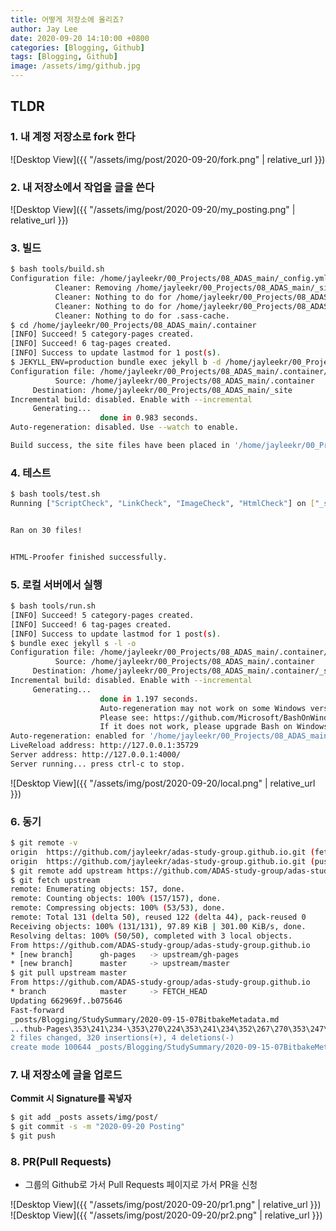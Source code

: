 ```yaml
---
title: 어떻게 저장소에 올리죠?
author: Jay Lee
date: 2020-09-20 14:10:00 +0800
categories: [Blogging, Github]
tags: [Blogging, Github]
image: /assets/img/github.jpg
---
```


## TLDR
### 1. 내 계정 저장소로 fork 한다

![Desktop View]({{ "/assets/img/post/2020-09-20/fork.png" | relative_url }})

### 2. 내 저장소에서 작업을 글을 쓴다

![Desktop View]({{ "/assets/img/post/2020-09-20/my_posting.png" | relative_url }})

### 3. 빌드

``` sh
$ bash tools/build.sh
Configuration file: /home/jayleekr/00_Projects/08_ADAS_main/_config.yml
          Cleaner: Removing /home/jayleekr/00_Projects/08_ADAS_main/_site...
          Cleaner: Nothing to do for /home/jayleekr/00_Projects/08_ADAS_main/.jekyll-metadata.
          Cleaner: Nothing to do for /home/jayleekr/00_Projects/08_ADAS_main/.jekyll-cache.
          Cleaner: Nothing to do for .sass-cache.
$ cd /home/jayleekr/00_Projects/08_ADAS_main/.container
[INFO] Succeed! 5 category-pages created.
[INFO] Succeed! 6 tag-pages created.
[INFO] Success to update lastmod for 1 post(s).
$ JEKYLL_ENV=production bundle exec jekyll b -d /home/jayleekr/00_Projects/08_ADAS_main/_site
Configuration file: /home/jayleekr/00_Projects/08_ADAS_main/.container/_config.yml
          Source: /home/jayleekr/00_Projects/08_ADAS_main/.container
     Destination: /home/jayleekr/00_Projects/08_ADAS_main/_site
Incremental build: disabled. Enable with --incremental
     Generating... 
                    done in 0.983 seconds.
Auto-regeneration: disabled. Use --watch to enable.

Build success, the site files have been placed in '/home/jayleekr/00_Projects/08_ADAS_main/_site'.
```

### 4. 테스트

``` sh
$ bash tools/test.sh
Running ["ScriptCheck", "LinkCheck", "ImageCheck", "HtmlCheck"] on ["_site"] on *.html... 


Ran on 30 files!


HTML-Proofer finished successfully.
```
     
### 5. 로컬 서버에서 실행

``` sh
$ bash tools/run.sh
[INFO] Succeed! 5 category-pages created.
[INFO] Succeed! 6 tag-pages created.
[INFO] Success to update lastmod for 1 post(s).
$ bundle exec jekyll s -l -o
Configuration file: /home/jayleekr/00_Projects/08_ADAS_main/.container/_config.yml
          Source: /home/jayleekr/00_Projects/08_ADAS_main/.container
     Destination: /home/jayleekr/00_Projects/08_ADAS_main/.container/_site
Incremental build: disabled. Enable with --incremental
     Generating... 
                    done in 1.197 seconds.
                    Auto-regeneration may not work on some Windows versions.
                    Please see: https://github.com/Microsoft/BashOnWindows/issues/216
                    If it does not work, please upgrade Bash on Windows or run Jekyll with --no-watch.
Auto-regeneration: enabled for '/home/jayleekr/00_Projects/08_ADAS_main/.container'
LiveReload address: http://127.0.0.1:35729
Server address: http://127.0.0.1:4000/
Server running... press ctrl-c to stop.
```

![Desktop View]({{ "/assets/img/post/2020-09-20/local.png" | relative_url }})

### 6. 동기

``` sh
$ git remote -v
origin  https://github.com/jayleekr/adas-study-group.github.io.git (fetch)
origin  https://github.com/jayleekr/adas-study-group.github.io.git (push)
$ git remote add upstream https://github.com/ADAS-study-group/adas-study-group.github.io.git
$ git fetch upstream
remote: Enumerating objects: 157, done.
remote: Counting objects: 100% (157/157), done.
remote: Compressing objects: 100% (53/53), done.
remote: Total 131 (delta 50), reused 122 (delta 44), pack-reused 0
Receiving objects: 100% (131/131), 97.89 KiB | 301.00 KiB/s, done.
Resolving deltas: 100% (50/50), completed with 3 local objects.
From https://github.com/ADAS-study-group/adas-study-group.github.io
* [new branch]      gh-pages   -> upstream/gh-pages
* [new branch]      master     -> upstream/master
$ git pull upstream master 
From https://github.com/ADAS-study-group/adas-study-group.github.io
* branch            master     -> FETCH_HEAD
Updating 662969f..b075646
Fast-forward
_posts/Blogging/StudySummary/2020-09-15-07BitbakeMetadata.md                                           | 315 +++++++++++++++++++++++++++++++++++++++++++++++++++
...thub-Pages\353\241\234-\353\270\224\353\241\234\352\267\270\353\247\214\353\223\244\352\270\260.md" |   9 +-
2 files changed, 320 insertions(+), 4 deletions(-)
create mode 100644 _posts/Blogging/StudySummary/2020-09-15-07BitbakeMetadata.md
```

### 7. 내 저장소에 글을 업로드

**Commit 시 Signature를 꼭넣자**

``` sh
$ git add _posts assets/img/post/
$ git commit -s -m "2020-09-20 Posting"
$ git push
```

### 8. PR(Pull Requests)

- 그룹의 Github로 가서 Pull Requests 페이지로 가서 PR을 신청

![Desktop View]({{ "/assets/img/post/2020-09-20/pr1.png" | relative_url }})
![Desktop View]({{ "/assets/img/post/2020-09-20/pr2.png" | relative_url }})
